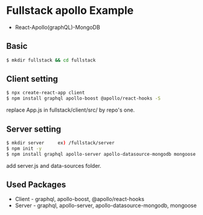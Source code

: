 # Fullstack apollo Example

- React-Apollo(graphQL)-MongoDB

## Basic
```sh
$ mkdir fullstack && cd fullstack
```

## Client setting
```sh
$ npx create-react-app client
$ npm install graphql apollo-boost @apollo/react-hooks -S
```
replace App.js in fullstack/client/src/ by repo's one.


## Server setting
```sh
$ mkdir server     ex) /fullstack/server
$ npm init -y
$ npm install graphql apollo-server apollo-datasource-mongodb mongoose -S
```
add server.js and data-sources folder.


## Used Packages
- Client - graphql, apollo-boost, @apollo/react-hooks
- Server - graphql, apollo-server, apollo-datasource-mongodb, mongoose
